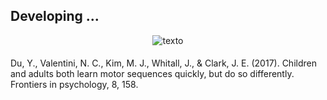 ## Developing ...

<div align="center">
<img src=https://www.frontiersin.org/files/Articles/232218/fpsyg-08-00158-HTML/image_m/fpsyg-08-00158-g001.jpg alt=texto style="margin-bottom: 5px;" />
</div>

Du, Y., Valentini, N. C., Kim, M. J., Whitall, J., & Clark, J. E. (2017). Children and adults both learn motor sequences quickly, but do so differently. Frontiers in psychology, 8, 158.


